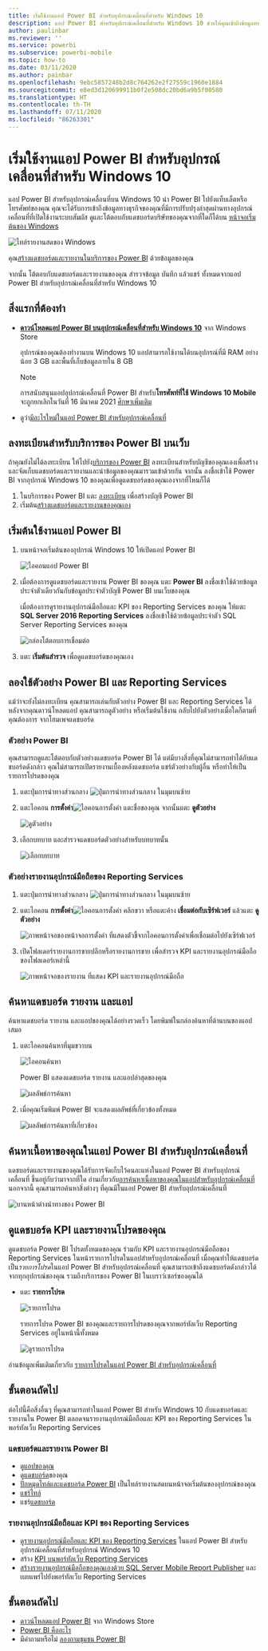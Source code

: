 ```yaml
---
title: เริ่มใช้งานแอป Power BI สำหรับอุปกรณ์เคลื่อนที่สำหรับ Windows 10
description: แอป Power BI สำหรับอุปกรณ์เคลื่อนที่สำหรับ Windows 10 ช่วยให้คุณเข้าถึงข้อมูลทางธุรกิจของตนเองแบบผ่านทางอุปกรณ์เคลื่อนที่ระบบสัมผัสที่ทันสมัยบนแท็บเล็ตหรือโทรศัพท์
author: paulinbar
ms.reviewer: ''
ms.service: powerbi
ms.subservice: powerbi-mobile
ms.topic: how-to
ms.date: 03/11/2020
ms.author: painbar
ms.openlocfilehash: 9ebc5857248b2d8c764262e2f27559c1960e1884
ms.sourcegitcommit: e8ed3d120699911b0f2e508dc20bd6a9b5f00580
ms.translationtype: HT
ms.contentlocale: th-TH
ms.lasthandoff: 07/11/2020
ms.locfileid: "86263301"
---
```

# <a name="get-started-with-the-power-bi-mobile-app-for-windows-10"></a>เริ่มใช้งานแอป Power BI สำหรับอุปกรณ์เคลื่อนที่สำหรับ Windows 10
แอป Power BI สำหรับอุปกรณ์เคลื่อนที่บน Windows 10 นำ Power BI ไปยังแท็บเล็ตหรือโทรศัพท์ของคุณ คุณจะได้รับการเข้าถึงข้อมูลทางธุรกิจของคุณที่มีการปรับปรุงล่าสุดผ่านทางอุปกรณ์เคลื่อนที่ที่เปิดใช้งานระบบสัมผัส ดูและโต้ตอบกับแดชบอร์ดบริษัทของคุณจากที่ใดก็ได้บน [หน้าจอเริ่มต้นของ Windows](mobile-pin-dashboard-start-screen-windows-10-phone-app.md)

![ไทล์รายงานสดของ Windows](./media/mobile-windows-10-phone-app-get-started/pbi_win10_livetile.gif)

คุณ[สร้างแดชบอร์ดและรายงานในบริการของ Power BI](../../fundamentals/service-get-started.md) ด้วยข้อมูลของคุณ 

จากนั้น โต้ตอบกับแดชบอร์ดและรายงานของคุณ สำรวจข้อมูล บันทึก แล้วแชร์ ทั้งหมดจากแอป Power BI สำหรับอุปกรณ์เคลื่อนที่สำหรับ Windows 10

## <a name="first-things-first"></a>สิ่งแรกที่ต้องทำ
* [**ดาวน์โหลดแอป Power BI บนอุปกรณ์เคลื่อนที่สำหรับ Windows 10**](https://go.microsoft.com/fwlink/?LinkID=526478) จาก Windows Store
  
  อุปกรณ์ของคุณต้องทำงานบน Windows 10 แอปสามารถใช้งานได้บนอุปกรณ์ที่มี RAM อย่างน้อย 3 GB และพื้นที่เก็บข้อมูลภายใน 8 GB

  >[!NOTE]
  >การสนับสนุนแอปอุปกรณ์เคลื่อนที่ Power BI สำหรับ**โทรศัพท์ที่ใช้ Windows 10 Mobile** จะถูกยกเลิกในวันที่ 16 มีนาคม 2021 [ศึกษาเพิ่มเติม](https://go.microsoft.com/fwlink/?linkid=2121400)
   
* ดูว่า[มีอะไรใหม่ในแอป Power BI สำหรับอุปกรณ์เคลื่อนที่](mobile-whats-new-in-the-mobile-apps.md)

## <a name="sign-up-for-the-power-bi-service-on-the-web"></a>ลงทะเบียนสำหรับบริการของ Power BI บนเว็บ
ถ้าคุณยังไม่ได้ลงทะเบียน ให้ไปยัง[บริการของ Power BI](https://powerbi.com/) ลงทะเบียนสำหรับบัญชีของคุณเองเพื่อสร้างและจัดเก็บแดชบอร์ดและรายงานและนำข้อมูลของคุณมารวมเข้าด้วยกัน จากนั้น ลงชื่อเข้าใช้ Power BI จากอุปกรณ์ Windows 10 ของคุณเพื่อดูแดชบอร์ดของคุณเองจากที่ไหนก็ได้

1. ในบริการของ Power BI แตะ [ลงทะเบียน](https://go.microsoft.com/fwlink/?LinkID=513879) เพื่อสร้างบัญชี Power BI
2. เริ่มต้น[สร้างแดชบอร์ดและรายงานของคุณเอง](../../fundamentals/service-get-started.md)

## <a name="get-started-with-the-power-bi-app"></a>เริ่มต้นใช้งานแอป Power BI
1. บนหน้าจอเริ่มต้นของอุปกรณ์ Windows 10 ให้เปิดแอป Power BI
   
   ![ไอคอนแอป Power BI](./media/mobile-windows-10-phone-app-get-started/pbi_win10ph_appiconsm.png)
2. เมื่อต้องการดูแดชบอร์ดและรายงาน Power BI ของคุณ แตะ **Power BI** ลงชื่อเข้าใช้ด้วยข้อมูลประจำตัวเดียวกันกับข้อมูลประจำตัวบัญชี Power BI บนเว็บของคุณ 
   
   เมื่อต้องการดูรายงานอุปกรณ์มือถือและ KPI ของ Reporting Services ของคุณ ให้แตะ **SQL Server 2016 Reporting Services** ลงชื่อเข้าใช้ด้วยข้อมูลประจำตัว SQL Server Reporting Services ของคุณ
   
   ![กล่องโต้ตอบการเชื่อมต่อ](./media/mobile-windows-10-phone-app-get-started/power-bi-windows-10-connect.png)
3. แตะ **เริ่มต้นสำรวจ** เพื่อดูแดชบอร์ดของคุณเอง

## <a name="try-the-power-bi-and-reporting-services-samples"></a>ลองใช้ตัวอย่าง Power BI และ Reporting Services
แม้ว่าจะยังไม่ลงทะเบียน คุณสามารถเล่นกับตัวอย่าง Power BI และ Reporting Services ได้ หลังจากคุณดาวน์โหลดแอป คุณสามารถดูตัวอย่าง หรือเริ่มต้นใช้งาน กลับไปยังตัวอย่างเมื่อใดก็ตามที่คุณต้องการ จากโฮมเพจแดชบอร์ด

### <a name="power-bi-samples"></a>ตัวอย่าง Power BI
คุณสามารถดูและโต้ตอบกับตัวอย่างแดชบอร์ด Power BI ได้ แต่มีบางสิ่งที่คุณไม่สามารถทำได้กับแดชบอร์ดดังกล่าว คุณไม่สามารถเปิดรายงานเบื้องหลังแดชบอร์ด แชร์ตัวอย่างกับผู้อื่น หรือทำให้เป็นรายการโปรดของคุณ

1. แตะปุ่มการนำทางส่วนกลาง ![ปุ่มการนำทางส่วนกลาง](././media/mobile-windows-10-phone-app-get-started/power-bi-windows-10-navigation-icon.png) ในมุมบนซ้าย
2. แตะไอคอน **การตั้งค่า**![ไอคอนการตั้งค่า](./media/mobile-windows-10-phone-app-get-started/power-bi-win10-settings-icon.png) แตะชื่อของคุณ จากนั้นแตะ **ดูตัวอย่าง**
   
   ![ดูตัวอย่าง](./media/mobile-windows-10-phone-app-get-started/power-bi-win10-view-samples.png)
3. เลือกบทบาท และสำรวจแดชบอร์ดตัวอย่างสำหรับบทบาทนั้น  
   
   ![เลือกบทบาท](./media/mobile-windows-10-phone-app-get-started/power-bi-win10-samples.png)

### <a name="reporting-services-mobile-report-samples"></a>ตัวอย่างรายงานอุปกรณ์มือถือของ Reporting Services
1. แตะปุ่มการนำทางส่วนกลาง ![ปุ่มการนำทางส่วนกลาง](././media/mobile-windows-10-phone-app-get-started/power-bi-windows-10-navigation-icon.png) ในมุมบนซ้าย
2. แตะไอคอน **การตั้งค่า**![ไอคอนการตั้งค่า](./media/mobile-windows-10-phone-app-get-started/power-bi-win10-settings-icon.png) คลิกขวา หรือแตะค้าง **เชื่อมต่อกับเซิร์ฟเวอร์** แล้วแตะ **ดูตัวอย่าง**
   
   ![ภาพหน้าจอของหน้าจอการตั้งค่า ที่แสดงตัวชี้จากไอคอนการตั้งค่าเพื่อเชื่อมต่อไปยังเซิร์ฟเวอร์](media/mobile-windows-10-phone-app-get-started/power-bi-win10-connect-ssrs-samples.png)
3. เปิดโฟลเดอร์รายงานการขายปลีกหรือรายงานการขาย เพื่อสำรวจ KPI และรายงานอุปกรณ์มือถือของโฟลเดอร์เหล่านี้
   
   ![ภาพหน้าจอของรายงาน ที่แสดง KPI และรายงานอุปกรณ์มือถือ](media/mobile-windows-10-phone-app-get-started/power-bi-win10-ssrs-sample-kpis.png)

## <a name="search-for-dashboards-reports-and-apps"></a>ค้นหาแดชบอร์ด รายงาน และแอป
ค้นหาแดชบอร์ด รายงาน และแอปของคุณได้อย่างรวดเร็ว โดยพิมพ์ในกล่องค้นหาที่ด้านบนของแอปเสมอ

1. แตะไอคอนค้นหาที่มุมขวาบน
   
   ![ไอคอนค้นหา](./media/mobile-windows-10-phone-app-get-started/pbi_win10ph_searchbarbrdr.png)
   
   Power BI แสดงแดชบอร์ด รายงาน และแอปล่าสุดของคุณ
   
   ![ผลลัพธ์การค้นหา](./media/mobile-windows-10-phone-app-get-started/pbi_win10_searchrecent.png)
2. เมื่อคุณเริ่มพิมพ์ Power BI จะแสดงผลลัพธ์ที่เกี่ยวข้องทั้งหมด
   
   ![ผลลัพธ์การค้นหาที่เกี่ยวข้อง](./media/mobile-windows-10-phone-app-get-started/pbi_win10_search_m.png)

## <a name="find-your-content-in-the-power-bi-mobile-apps"></a>ค้นหาเนื้อหาของคุณในแอป Power BI สำหรับอุปกรณ์เคลื่อนที่
แดชบอร์ดและรายงานของคุณได้รับการจัดเก็บไว้คนละแห่งในแอป Power BI สำหรับอุปกรณ์เคลื่อนที่ ขึ้นอยู่กับว่ามาจากที่ใด อ่านเกี่ยวกับ[การค้นหาเนื้อหาของคุณในแอปสำหรับอุปกรณ์เคลื่อนที่](mobile-apps-quickstart-view-dashboard-report.md) นอกจากนี้ คุณสามารถค้นหาสิ่งต่างๆ ที่คุณมีในแอป Power BI สำหรับอุปกรณ์เคลื่อนที่ 

![บานหน้าต่างนำทางของ Power BI](./media/mobile-windows-10-phone-app-get-started/power-bi-win10-left-nav.png)

## <a name="view-your-favorite-dashboards-kpis-and-reports"></a>ดูแดชบอร์ด KPI และรายงานโปรดของคุณ
ดูแดชบอร์ด Power BI โปรดทั้งหมดของคุณ ร่วมกับ KPI และรายงานอุปกรณ์มือถือของ Reporting Services ในหน้ารายการโปรดในแอปสำหรับอุปกรณ์เคลื่อนที่ เมื่อคุณทำให้แดชบอร์ดเป็น*รายการโปรด*ในแอป Power BI สำหรับอุปกรณ์เคลื่อนที่ คุณสามารถเข้าถึงแดชบอร์ดดังกล่าวได้จากทุกอุปกรณ์ของคุณ รวมถึงบริการของ Power BI ในเบราว์เซอร์ของคุณได้ 

* แตะ **รายการโปรด**
  
   ![รายการโปรด](./media/mobile-windows-10-phone-app-get-started/power-bi-win10-favorite-menu.png)
  
   รายการโปรด Power BI ของคุณและรายการโปรดของคุณจากพอร์ทัลเว็บ Reporting Services อยู่ในหน้านี้ทั้งหมด
  
   ![ดูรายการโปรด](./media/mobile-windows-10-phone-app-get-started/power-bi-win10-favorites.png)

อ่านข้อมูลเพิ่มเติมเกี่ยวกับ [รายการโปรดในแอป Power BI สำหรับอุปกรณ์เคลื่อนที่](mobile-apps-favorites.md)

## <a name="next-steps"></a>ขั้นตอนถัดไป
ต่อไปนี้คือสิ่งอื่นๆ ที่คุณสามารถทำในแอป Power BI สำหรับ Windows 10 กับแดชบอร์ดและรายงานใน Power BI ตลอดจนรายงานอุปกรณ์มือถือและ KPI ของ Reporting Services ในพอร์ทัลเว็บ Reporting Services

### <a name="power-bi-dashboards-and-reports"></a>แดชบอร์ดและรายงาน Power BI
* ดู[แอปของคุณ](../../collaborate-share/service-create-distribute-apps.md)
* ดู[แดชบอร์ด](mobile-apps-view-dashboard.md)ของคุณ
* [ปักหมุดไทล์และแดชบอร์ด Power BI](mobile-pin-dashboard-start-screen-windows-10-phone-app.md) เป็นไทล์รายงานสดบนหน้าจอเริ่มต้นของอุปกรณ์ของคุณ
* [แชร์ไทล์](mobile-windows-10-phone-app-get-started.md)
* แชร์[แดชบอร์ด](mobile-share-dashboard-from-the-mobile-apps.md)

### <a name="reporting-services-mobile-reports-and-kpis"></a>รายงานอุปกรณ์มือถือและ KPI ของ Reporting Services
* [ดูรายงานอุปกรณ์มือถือและ KPI ของ Reporting Services](mobile-app-windows-10-ssrs-kpis-mobile-reports.md) ในแอป Power BI สำหรับอุปกรณ์เคลื่อนที่สำหรับอุปกรณ์ Windows 10
* สร้าง [KPI บนพอร์ทัลเว็บ Reporting Services](/sql/reporting-services/working-with-kpis-in-reporting-services)
* [สร้างรายงานอุปกรณ์มือถือของคุณเองด้วย SQL Server Mobile Report Publisher](/sql/reporting-services/mobile-reports/create-mobile-reports-with-sql-server-mobile-report-publisher) และเผยแพร่ไปยังพอร์ทัลเว็บ Reporting Services

## <a name="next-steps"></a>ขั้นตอนถัดไป
* [ดาวน์โหลดแอป Power BI](https://go.microsoft.com/fwlink/?LinkID=526478) จาก Windows Store  
* [Power BI คืออะไร](../../fundamentals/power-bi-overview.md)
* มีคำถามหรือไม่ [ลองถามชุมชน Power BI](https://community.powerbi.com/)
